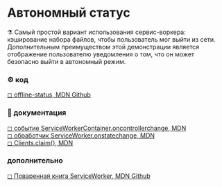# Автономный статус
⚗ Самый простой вариант использования сервис-воркера: кэширование набора файлов, чтобы пользователь мог выйти из сети. 
Дополнительным преимуществом этой демонстрации является отображение пользователю уведомления о том, 
что он может безопасно выйти в автономный режим.

### ⚙ код 
[◻ offline-status, MDN Github](https://github.com/mdn/serviceworker-cookbook/tree/master/offline-status) 

### 📘 документация
[◻ событие ServiceWorkerContainer.oncontrollerchange, MDN](https://developer.mozilla.org/en-US/docs/Web/API/ServiceWorkerContainer/oncontrollerchange)  
[◻ обработчик ServiceWorker.onstatechange, MDN](https://developer.mozilla.org/ru/docs/Web/API/ServiceWorker/onstatechange)  
[◻ Clients.claim(), MDN](https://developer.mozilla.org/ru/docs/Web/API/Clients/claim)  

### дополнительно  
[◻ Поваренная книга ServiceWorker, MDN Github](https://github.com/mdn/serviceworker-cookbook)  
